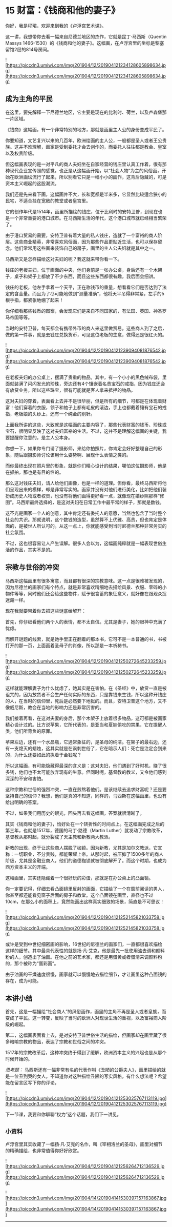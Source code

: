 # 15 财富：《钱商和他的妻子》

你好，我是程珺，欢迎来到我的《卢浮宫艺术课》。

这一讲，我想带你去看一幅来自尼德兰地区的杰作，它就是昆丁·马西斯（Quentin Massys 1466-1530）的《钱商和他的妻子》。这幅画，在卢浮宫里的坐标是黎塞留馆2层的814号房间。

![https://piccdn3.umiwi.com/img/201904/12/201904121234128605898634.jpg](https://piccdn3.umiwi.com/img/201904/12/201904121234128605898634.jpg)

## 成为主角的平民

在这里，要先解释一下尼德兰地区，它主要是现在的比利时、荷兰，以及卢森堡那一片区域。

《钱商》这幅画，有一个非常特别的地方，那就是画里主人公的身份变成平民了。

你要知道，文艺复兴以来的几百年，欧洲绘画的主人公，一般都是圣人或者王公贵族。这并不难理解，画家是受到委托才会去创作的，而委托人往往都是教会、皇室以及权贵阶级。

但这幅画表现的是一对平凡的商人夫妇坐在自家经营的钱庄里认真工作着，很有那种现代企业宣传照的感觉。也正是从这幅画开始，以“社会人物”为主的风俗画，开始在欧洲画坛流行了起来，所以别看它只是一幅小小的画作，这背后隐藏的，可是资本主义崛起的这股潮流。

我们还是先来看下画，这幅画并不大，长和宽都是半米多，它显然比较适合狭小的民宅，不适合挂在宽敞的教堂或者皇宫里。

它的创作年代是1514年，画里所描绘的钱庄，位于比利时的安特卫普，到现在也是一个非常重要的港口城市。在马西斯生活的年代，这个港口城市就已经相当繁荣了。

由于港口贸易的需要，安特卫普有着大量的私人钱庄，造就了一个富裕的商人阶层。这些商业精英，非常喜欢风俗画，因为那些作品更贴近生活，也可以保存留念。他们常常用这些画来装饰自己的房子，画里的主人公夫妇就是其中之一。

马西斯又是怎样描绘这对夫妇的呢？我这就来带你看一下。

钱庄的老板夫妇，位于画面的中央，他们身前是一张办公桌，身后还有一个木架子，桌子和架子上都放了不少东西，而且这些东西都很有趣，我后面会细讲。

钱庄的老板，他左手拿着一个天平，正在称钱币的重量，想看看它们是否达到了法定的含金量。而且为了尽可能地做到“测量准确”，他将天平吊得非常紧，左手的5根手指，都紧张地绷了起来！

你仔细看那些钱币的图案，会发现它们是来自不同国家的，有法国、英国、神圣罗马帝国等等。

当时的安特卫普，每天都会有携带外币的商人来这里做贸易。这些商人到了之后，做的第一件事，就是去钱庄兑换货币，可见这位老板的生意，做得还是很红火的。

![https://piccdn3.umiwi.com/img/201904/12/201904121239094081876542.jpg](https://piccdn3.umiwi.com/img/201904/12/201904121239094081876542.jpg)

在老板夫妇的办公桌上，摆满了贵重的物品。其中，有一个小小的黑色绒布袋，里面就装满了闪闪发光的珍珠，旁边还有4个镶嵌着名贵宝石的戒指，因为钱庄还会有放贷业务，所以这些珠宝，很有可能就是客人拿来抵押的物品。

这对夫妇的穿着，表面看上去并不是很华丽，但是所有的细节，可都是在体现着财富！他们穿着的衣服，领子和袖子上都有毛皮的滚边，手上也都戴着镶有宝石的戒指，老板娘的头纱上，还有一个纯金的别针。

上面我所讲的这些，大致就是这幅画的主要内容了，那些代表财富的钱币、珍珠或宝石，很明显反映了这对夫妇富裕的生活。不过，这并不是理解这幅画的关键，我要提醒你注意的，是主人公本身。

你想一下，如果你专门请了摄影师，来给你拍照片，你肯定会好好整理自己的形象，随后跟摄影师讨论该用什么姿势啊、展现什么表情之类的。

而你最终出现在照片里的形象，就是你们精心设计的结果，哪怕这位摄影师，他是在抓拍，那也是有目的性的。

那么这对钱庄夫妇，请人给他们画像，也是一样的道理。但你看，最终马西斯将他们呈现出来的模样，却是非常写实的。画家并没有对他们进行美化，比如把他们装扮成历史人物或者权贵，也没有将他们画得更好看一点，就像现在婚纱照那样“修图”。马西斯最终选择的，是这对夫妇在日常工作中最平常的样子，那就是数钱。

这不光是画家一个人的创意，其中肯定还有委托人的意愿，当然也包含了当时整个社会的共识。那就说明，这个数钱的造型，虽然算不上优雅、高贵，但也肯定是体面的，是被世人所认可的。从这一点上，你就能感受到当时尼德兰那种非常务实的社会氛围。

不过，这也很容易让人产生误解。很多人会以为，这幅画纯粹就是一幅表现世俗生活的作品，其实不是的。

## 宗教与世俗的冲突

马西斯这幅画里有很多寓意，而且都有很深的宗教意味。这一点是很难被发现的，因为尼德兰的画家们有个特点，就是非常喜欢精细地去描绘风景、衣服、零碎的小物件等等，同时他们还会给这些物件，赋予很含蓄的象征意义，就好像在跟观众捉迷藏一样。

现在我就要带着你去把这些谜底给解开：

首先，你仔细看他们两个人的表情，都不太自信。尤其是妻子，她的眼神中充满了忧虑。

而解开谜题的线索，就是她手里正在翻着的那本书，它可不是一本普通的书，书被打开的那一页，上面画着圣母子的肖像，所以那是一本祈祷书。

![https://piccdn3.umiwi.com/img/201904/12/201904121250272645233259.jpg](https://piccdn3.umiwi.com/img/201904/12/201904121250272645233259.jpg)

这样就能理解妻子为什么忧虑了，她其实是在害怕。在《圣经》中，放贷一直是被诅咒的，因为放贷者不会生产任何实际的东西，只是靠钱来生钱，所以这种开钱庄的人，在当时的信仰里，死后是必然要下地狱的。而且，安特卫普这个地方，又不像威尼斯，教会在当地的影响力还是非常厉害的。

我们接着再看，在这对夫妻的身后，那个木架子上放着很多物品，这可都是被画家精心设计过的。比方说苹果，它所代表的，是亚当和夏娃偷吃的禁果，它在提醒人类，他们所背负的原罪。

苹果左边，还有一个水晶瓶，它通常象征的，是圣母的纯洁。在架子的最右边，还有一支熄灭的蜡烛，这其实就是在讽刺世俗了，它在暗示人们：死亡是注定会到来的，为什么还要如此的执着于金钱呢？

所以这幅画，有可能隐藏得最深的含义是：这对夫妇，他们遇到了好时机，赚了很多钱，他们也不太可能放弃现有的生意。但同时呢，基督教的教义，又令他们感到深深的不安和害怕。

这种宗教和世俗的强烈冲突，一直在煎熬着他们。是该继续去追求财富呢？还是要坚持自己的信仰？我想，他们是真的不知道，同样的，马西斯在这幅画里，也没有给出明确的答案。

不过，如果我们用历史的眼光，回头再去看这幅画，答案就很清晰了。

其实《钱商和他的妻子》，恰好处在一个转折性的时间点上。在这幅画完成之后的第三年，也就是1517年，德国的马丁·路德（Martin Luther）就发动了宗教改革，基督教从那时起，就分裂成了天主教和新教两大教派。

新教的出现，终于让这些商人摆脱了枷锁。因为新教，尤其是加尔文教派，它宣称：一切职业，不分贵贱，都能荣耀上帝。从那时起，被压抑了1500多年的商人阶级，尤其是金融业商人，他们的道德枷锁就被彻底解开了。而这个时期，也成为西方资本主义的开端。

这幅画里，其实还隐藏着一个很好玩的彩蛋，那就是在办公桌上的凸面镜。

你一定要记得，仔细去看凸面镜里反射的画面，它描绘了一个在窗前阅读的男人，你甚至都还能看见窗子后面的房子和教堂。这个凸面镜在画里，直径也不过10cm，在那么小的面积上，竟然能画出这样真实细致的场景，简直是不可思议！

![https://piccdn3.umiwi.com/img/201904/12/201904121252145821033758.jpg](https://piccdn3.umiwi.com/img/201904/12/201904121252145821033758.jpg)

或许是受到中世纪细密画的影响，16世纪的尼德兰的画家们，一直都很喜欢描绘这样的细节。其中最具代表性的就是扬·凡·艾克，他是最先一批使用油去调和颜料粉的人，创造出了油画。在他之前的艺术家，都还是用蛋黄或者蛋清来调颜料粉的，那个被称为“蛋彩画”。

由于油画的干燥速度很慢，画家就可以慢慢地去描绘细节，才让画里这种凸面镜的存在，成为可能。

## 本讲小结

首先，这是一幅描绘“社会商人”的风俗画作，画里的主角不再是圣人或者皇族，而变成了平民。这一转变，反映了当时的欧洲人对现世生活的重视，以及富裕商人阶级的崛起。

第二，这幅画表面看上去，是对安特卫普世俗生活的描绘，但画家却在画里藏了很多暗喻宗教的物品，表达了宗教和世俗之间的冲突。

1517年的宗教改革后，这种冲突终于得到了缓解，欧洲资本主义的兴起也是从那个时候开始的。

 *思考题：* 马西斯还有一幅非常有名的代表作叫《丑陋的公爵夫人》，画里描绘的就是一位丑到哭的女人。不知道你对这种描绘丑陋的写实风格，有什么想法呢？希望能在留言区写下你的评论，

![https://piccdn3.umiwi.com/img/201904/12/201904121253025767113119.jpg](https://piccdn3.umiwi.com/img/201904/12/201904121253025767113119.jpg)

下一节课，我要和你聊聊“权力”这个话题，我们下一讲见。

## `小资料`

卢浮宫里其实收藏了一幅扬·凡·艾克的名作，叫《宰相洛兰的圣母》，画里对细节的精确描绘，也非常值得你好好欣赏。

![https://piccdn3.umiwi.com/img/201904/12/201904121256264712136529.jpg](https://piccdn3.umiwi.com/img/201904/12/201904121256264712136529.jpg)

![https://piccdn3.umiwi.com/img/201904/14/201904141530397157163867.jpg](https://piccdn3.umiwi.com/img/201904/14/201904141530397157163867.jpg)

---
